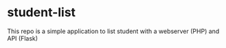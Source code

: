 # student-list 
This repo is a simple application to list student with a webserver (PHP) and API (Flask)
